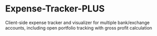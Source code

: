 # Expense-Tracker-PLUS
Client-side expense tracker and visualizer for multiple bank/exchange accounts, including open portfolio tracking with gross profit calculation
